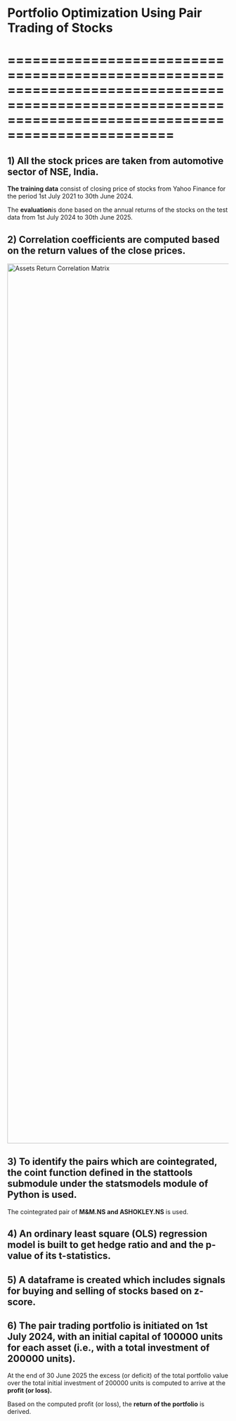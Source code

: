 #  Portfolio Optimization Using Pair Trading of Stocks

======================================================================================================================================================
======================================================================================================================================================

## 1) All the **stock prices** are taken from automotive sector of NSE, India.
   
   **The training data** consist of closing price of stocks from Yahoo Finance for the period 1st July 2021 to 30th June 2024.

   The **evaluation**is done based on the annual returns of the stocks on the test data from 1st July 2024 to 30th June 2025.

## 2) **Correlation coefficients** are computed based on the return values of the close prices.

<img width="3200" height="2000" alt="Assets Return Correlation Matrix" src="https://github.com/user-attachments/assets/e0b73f0b-d999-46be-84a2-07acc05a44af" />


## 3) To identify the pairs which are **cointegrated**, the coint function defined in the stattools submodule under the statsmodels module of Python is      used.

   The cointegrated pair of **M&M.NS and ASHOKLEY.NS** is used.

## 4) An **ordinary least square (OLS)** regression model is built to get hedge ratio and and the p-value of its t-statistics.

## 5) A dataframe is created which includes **signals for buying and selling** of stocks based on z-score.

## 6) The pair trading portfolio is initiated on 1st July 2024, with an **initial capital of 100000 units** for each asset (i.e., with a total investment    of 200000 units).

   At the end of 30 June 2025 the excess (or deficit) of the total portfolio value over the total initial investment of 200000 units is computed to       arrive at the **profit (or loss).**

   Based on the computed profit (or loss), the **return of the portfolio** is derived. 
